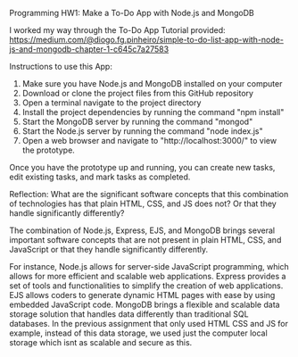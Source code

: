 Programming HW1: Make a To-Do App with Node.js and MongoDB

I worked my way through the To-Do App Tutorial provided: https://medium.com/@diogo.fg.pinheiro/simple-to-do-list-app-with-node-js-and-mongodb-chapter-1-c645c7a27583 

Instructions to use this App: 
1. Make sure you have Node.js and MongoDB installed on your computer
2. Download or clone the project files from this GitHub repository
3. Open a terminal navigate to the project directory
4. Install the project dependencies by running the command "npm install" 
5. Start the MongoDB server by running the command "mongod"
6. Start the Node.js server by running the command "node index.js"
7. Open a web browser and navigate to "http://localhost:3000/" to view the prototype.

Once you have the prototype up and running, you can create new tasks, edit existing tasks, and mark tasks as completed. 


Reflection: What are the significant software concepts that this combination of technologies has that plain HTML, CSS, and JS does not? Or that they handle significantly differently?

The combination of Node.js, Express, EJS, and MongoDB brings several important software concepts that are not present in plain HTML, CSS, and JavaScript or that they handle significantly differently.

For instance, Node.js allows for server-side JavaScript programming, which allows for more efficient and scalable web applications. Express provides a set of tools and functionalities to simplify the creation of web applications. EJS allows coders to generate dynamic HTML pages with ease by using embedded JavaScript code. MongoDB brings a flexible and scalable data storage solution that handles data differently than traditional SQL databases. In the previous assignment that only used HTML CSS and JS for example, instead of this data storage, we used just the computer local storage which isnt as scalable and secure as this. 


